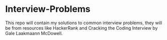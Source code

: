 # Interview-Problems

This repo will contain my solutions to common interview problems, they will be from resources like HackerRank and Cracking the Coding Interview by Gale Laakmaann McDowell.

